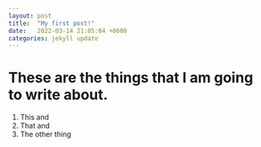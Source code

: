 ```yaml
---
layout: post
title:  "My first post!"
date:   2022-03-14 21:05:04 +0600
categories: jekyll update
---
```


# These are the things that I am going to write about.
1. This and
2. That and
3. The other thing
